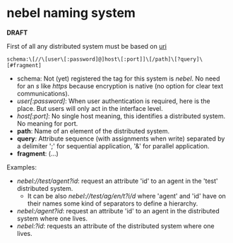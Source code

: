 # nebel naming system

**DRAFT**

First of all any distributed system must be based on [uri](https://en.wikipedia.org/wiki/Uniform_Resource_Identifier)

```
schema:\[//\[user\[:password]@]host\[:port]]\[/path]\[?query]\[#fragment]
```

* schema: Not (yet) registered the tag for this system is *nebel*. No need for an *s* like *https* because encryption is native (no option for clear text communications).
* *user\[:password]*: When user authentication is required, here is the place. But users will only act in the interface level.
* *host\[:port]*: No single host meaning, this identifies a distributed system. No meaning for port.
* **path**: Name of an element of the distributed system.
* **query**: Attribute sequence (with assignments when write) separated by a delimiter ';' for sequential application, '&' for parallel application.
* **fragment**: (...)

Examples:
* *nebel://test/agent?id*: request an attribute 'id' to an agent in the 'test' distributed system.
  * It can be also _nebel://test/ag/en/t?i/d_ where 'agent' and 'id' have on their names some kind of separators to define a hierarchy.
* *nebel:/agent?id*: request an attribute 'id' to an agent in the distributed system where one lives.
* *nebel:?id*: requests an attribute of the distributed system where one lives.
